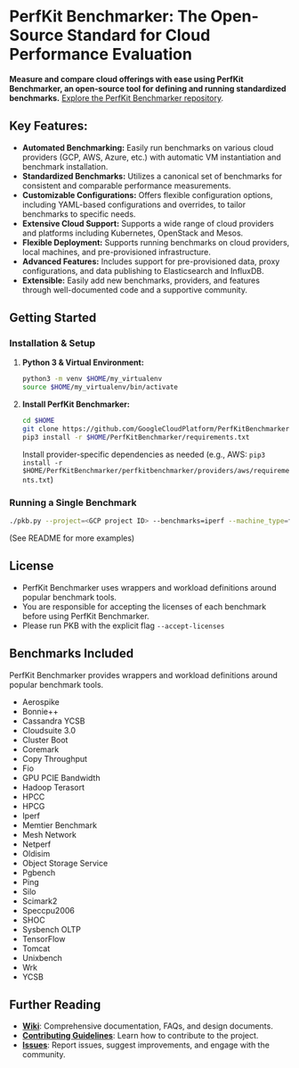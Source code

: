 # PerfKit Benchmarker: The Open-Source Standard for Cloud Performance Evaluation

**Measure and compare cloud offerings with ease using PerfKit Benchmarker, an open-source tool for defining and running standardized benchmarks.** [Explore the PerfKit Benchmarker repository](https://github.com/GoogleCloudPlatform/PerfKitBenchmarker).

## Key Features:

*   **Automated Benchmarking:** Easily run benchmarks on various cloud providers (GCP, AWS, Azure, etc.) with automatic VM instantiation and benchmark installation.
*   **Standardized Benchmarks:**  Utilizes a canonical set of benchmarks for consistent and comparable performance measurements.
*   **Customizable Configurations:** Offers flexible configuration options, including YAML-based configurations and overrides, to tailor benchmarks to specific needs.
*   **Extensive Cloud Support:** Supports a wide range of cloud providers and platforms including Kubernetes, OpenStack and Mesos.
*   **Flexible Deployment:** Supports running benchmarks on cloud providers, local machines, and pre-provisioned infrastructure.
*   **Advanced Features:** Includes support for pre-provisioned data, proxy configurations, and data publishing to Elasticsearch and InfluxDB.
*   **Extensible:** Easily add new benchmarks, providers, and features through well-documented code and a supportive community.

## Getting Started

### Installation & Setup

1.  **Python 3 & Virtual Environment:**

    ```bash
    python3 -m venv $HOME/my_virtualenv
    source $HOME/my_virtualenv/bin/activate
    ```

2.  **Install PerfKit Benchmarker:**

    ```bash
    cd $HOME
    git clone https://github.com/GoogleCloudPlatform/PerfKitBenchmarker.git
    pip3 install -r $HOME/PerfKitBenchmarker/requirements.txt
    ```
    Install provider-specific dependencies as needed (e.g., AWS:
    `pip3 install -r $HOME/PerfKitBenchmarker/perfkitbenchmarker/providers/aws/requirements.txt`)

### Running a Single Benchmark

```bash
./pkb.py --project=<GCP project ID> --benchmarks=iperf --machine_type=f1-micro
```
(See README for more examples)

## License

*   PerfKit Benchmarker uses wrappers and workload definitions around popular benchmark tools.
*   You are responsible for accepting the licenses of each benchmark before using PerfKit Benchmarker.
*   Please run PKB with the explicit flag `--accept-licenses`

## Benchmarks Included
PerfKit Benchmarker provides wrappers and workload definitions around popular benchmark tools. 
-   Aerospike
-   Bonnie++
-   Cassandra YCSB
-   Cloudsuite 3.0
-   Cluster Boot
-   Coremark
-   Copy Throughput
-   Fio
-   GPU PCIE Bandwidth
-   Hadoop Terasort
-   HPCC
-   HPCG
-   Iperf
-   Memtier Benchmark
-   Mesh Network
-   Netperf
-   Oldisim
-   Object Storage Service
-   Pgbench
-   Ping
-   Silo
-   Scimark2
-   Speccpu2006
-   SHOC
-   Sysbench OLTP
-   TensorFlow
-   Tomcat
-   Unixbench
-   Wrk
-   YCSB

## Further Reading

*   **[Wiki](https://github.com/GoogleCloudPlatform/PerfKitBenchmarker/wiki)**: Comprehensive documentation, FAQs, and design documents.
*   **[Contributing Guidelines](https://github.com/GoogleCloudPlatform/PerfKitBenchmarker/blob/master/CONTRIBUTING.md)**: Learn how to contribute to the project.
*   **[Issues](https://github.com/GoogleCloudPlatform/PerfKitBenchmarker/issues)**:  Report issues, suggest improvements, and engage with the community.